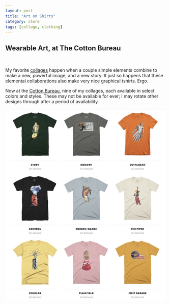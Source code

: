 ```yaml
---
layout: post
title: "Art on Shirts"
category: store
tags: [collage, clothing]
---
```


## Wearable Art, at The Cotton Bureau

&nbsp; <br />

My favorite [collages](20140223/collected-collages) happen when a couple simple elements combine to make a new, powerful image, and a new story. It just so happens that these elemental collaborations also make very nice graphical tshirts. Ergo. 

Now at the [Cotton Bureau](https://cottonbureau.com/people/maddalena-collage), nine of my collages, each available in select colors and styles. These may not be available for ever; I may rotate other designs through after a period of availability. 

[![](/assets/store.jpg)](https://cottonbureau.com/people/maddalena-collage)
